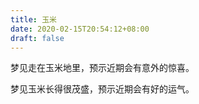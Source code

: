 ```yaml
---
title: 玉米
date: 2020-02-15T20:54:12+08:00
draft: false
---
```


梦见走在玉米地里，预示近期会有意外的惊喜。<br>


梦见玉米长得很茂盛，预示近期会有好的运气。<br>
